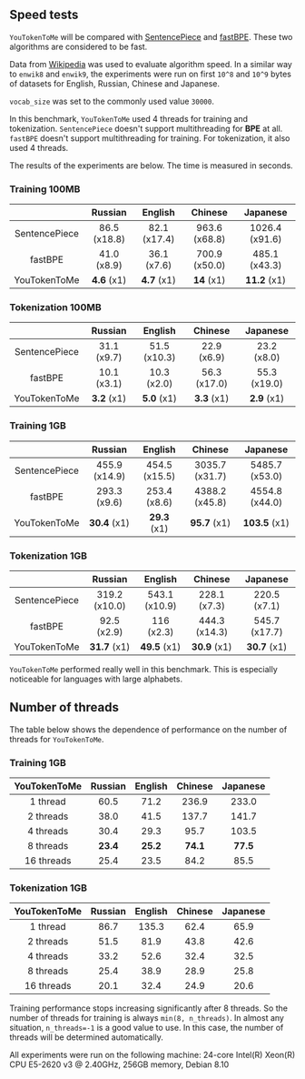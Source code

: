 

## Speed tests

`YouTokenToMe` will be compared with [SentencePiece](https://github.com/google/sentencepiece/)
 and [fastBPE](https://github.com/glample/fastBPE). These two algorithms are considered to be fast.
 
Data from [Wikipedia](https://linguatools.org/tools/corpora/wikipedia-monolingual-corpora/) was used to evaluate algorithm speed. In a similar way to `enwik8` and `enwik9`, the experiments were run on first `10^8` and `10^9` bytes of datasets for English, Russian, Chinese and Japanese.

`vocab_size` was set to the commonly used value `30000`.

In this benchmark, `YouTokenToMe` used 4 threads for training and tokenization. `SentencePiece`
 doesn't support multithreading for **BPE** at all. `fastBPE` doesn't support multithreading for training. 
 For tokenization, it also used 4 threads. 
 
 The results of the experiments are below. The time is measured in seconds.



### Training 100MB

 | |**Russian**|**English**|**Chinese**|**Japanese**
:-----:|:-----:|:-----:|:-----:|:-----:
SentencePiece|86.5 (x18.8)|82.1 (x17.4)|963.6 (x68.8)|1026.4 (x91.6)
fastBPE|41.0 (x8.9)|36.1 (x7.6)|700.9 (x50.0)|485.1 (x43.3)
YouTokenToMe|**4.6** (x1)|**4.7** (x1)|**14** (x1)|**11.2** (x1)



### Tokenization 100MB
 | |**Russian**|**English**|**Chinese**|**Japanese**
:-----:|:-----:|:-----:|:-----:|:-----:
SentencePiece|31.1 (x9.7)|51.5 (x10.3)|22.9 (x6.9)|23.2 (x8.0)
fastBPE|10.1 (x3.1)|10.3 (x2.0)|56.3 (x17.0)|55.3 (x19.0)
YouTokenToMe|**3.2** (x1)|**5.0** (x1)|**3.3** (x1)|**2.9** (x1)


### Training 1GB
 | |**Russian**|**English**|**Chinese**|**Japanese**
:-----:|:-----:|:-----:|:-----:|:-----:
SentencePiece|455.9 (x14.9)|454.5 (x15.5)|3035.7 (x31.7)|5485.7 (x53.0)
fastBPE|293.3 (x9.6)|253.4 (x8.6)|4388.2 (x45.8)|4554.8 (x44.0)
YouTokenToMe|**30.4** (x1)|**29.3** (x1)|**95.7** (x1)|**103.5** (x1)


### Tokenization 1GB 

  | |**Russian**|**English**|**Chinese**|**Japanese**
:-----:|:-----:|:-----:|:-----:|:-----:
SentencePiece|319.2 (x10.0)|543.1 (x10.9)|228.1 (x7.3)|220.5 (x7.1)
fastBPE|92.5 (x2.9)|116 (x2.3)|444.3 (x14.3)|545.7 (x17.7)
YouTokenToMe|**31.7** (x1)|**49.5** (x1)|**30.9** (x1)|**30.7** (x1)


`YouTokenToMe` performed really well in this benchmark. This is especially noticeable for languages with large alphabets.


## Number of threads

The table below shows the dependence of performance on the number of threads for `YouTokenToMe`.

### Training 1GB
 | YouTokenToMe |**Russian**|**English**|**Chinese**|**Japanese**
:-----:|:-----:|:-----:|:-----:|:-----:
1 thread |60.5|71.2|236.9|233.0
2 threads|38.0|41.5|137.7|141.7
4 threads|30.4|29.3|95.7|103.5
8 threads|**23.4**|**25.2**|**74.1**|**77.5**
16 threads|25.4|23.5|84.2|85.5

### Tokenization 1GB

 | YouTokenToMe |**Russian**|**English**|**Chinese**|**Japanese**
:-----:|:-----:|:-----:|:-----:|:-----:
1 thread|86.7|135.3|62.4|65.9
2 threads|51.5|81.9|43.8|42.6
4 threads|33.2|52.6|32.4|32.5
8 threads|25.4|38.9|28.9|25.8
16 threads|20.1|32.4|24.9|20.6


Training performance stops increasing significantly after 8 threads. 
So the number of threads for training is always `min(8, n_threads)`. 
In almost any situation, `n_threads=-1` is a good value to use. 
In this case, the number of threads will be determined automatically.


All experiments were run on the following machine:
24-core Intel(R) Xeon(R) CPU E5-2620 v3 @ 2.40GHz, 256GB memory, Debian 8.10




